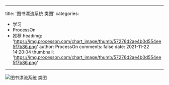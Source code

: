 
---
title: '图书漂流系统 类图'
categories: 
 - 学习
 - ProcessOn
 - 推荐
headimg: 'https://img.processon.com/chart_image/thumb/57276d2ae4b0d554ee5f7b86.png'
author: ProcessOn
comments: false
date: 2021-11-22 14:20:04
thumbnail: 'https://img.processon.com/chart_image/thumb/57276d2ae4b0d554ee5f7b86.png'
---

<div>   
<img class="thumb" alt="图书漂流系统 类图" src="https://img.processon.com/chart_image/thumb/57276d2ae4b0d554ee5f7b86.png" referrerpolicy="no-referrer">
<p></p>  
</div>
            